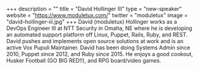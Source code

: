 +++
description = ""
title = "David Hollinger III"
type = "new-speaker"
website = "https://www.moduletux.com/"
twitter = "moduletux"
image = "david-hollinger-iii.jpg"
+++
David (moduletux) Hollinger works as a DevOps Engineer III at NTT Security in Omaha, NE where he is developing an automated support platform off Linux, Puppet, Rails, Ruby, and REST. David pushes and implements open source solutions at work and is an active Vox Pupuli Maintainer. David has been doing Systems Admin since 2010, Puppet since 2012, and Ruby since 2015. He enjoys a good cookout, Husker Football (GO BIG RED!!), and RPG board/video games.